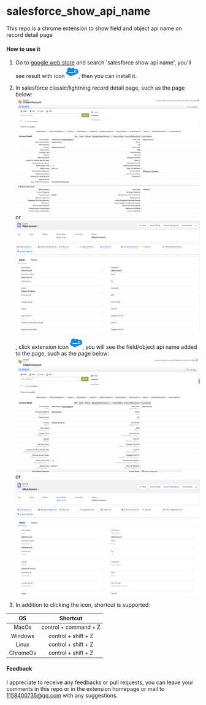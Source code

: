 # salesforce_show_api_name
This repo is a chrome extension to show field and object api name on record detail page

#### How to use it

1. Go to [google web store](https://chrome.google.com/webstore/category/extensions) and search 'salesforce show api name', you'll see result with icon ![](src/images/32.jpg), then you can install it.

2. In salesforce classic/lightning record detail page, such as the page below: ![](screenshots/classic_origin.jpg) or ![](screenshots/lightning_origin.jpg), 
    click extension icon ![](src/images/32.jpg), you will see the field/object api name added to the page, 
    such as the page below: ![](screenshots/classic_converted.jpg) or ![](screenshots/lightning_converted.jpg)

3. In addition to clicking the icon, shortcut is supported:

|  OS   | Shortcut  |
|  :----:  | :----:  |
| MacOs  | control + command + Z |
| Windows  | control + shift + Z |
| Linux  | control + shift + Z |
| ChromeOs  | control + shift + Z |

#### Feedback
I appreciate to receive any feedbacks or pull requests, you can leave your comments in this repo or in the extension homepage or mail to 1158400735@qq.com with any suggestions.

